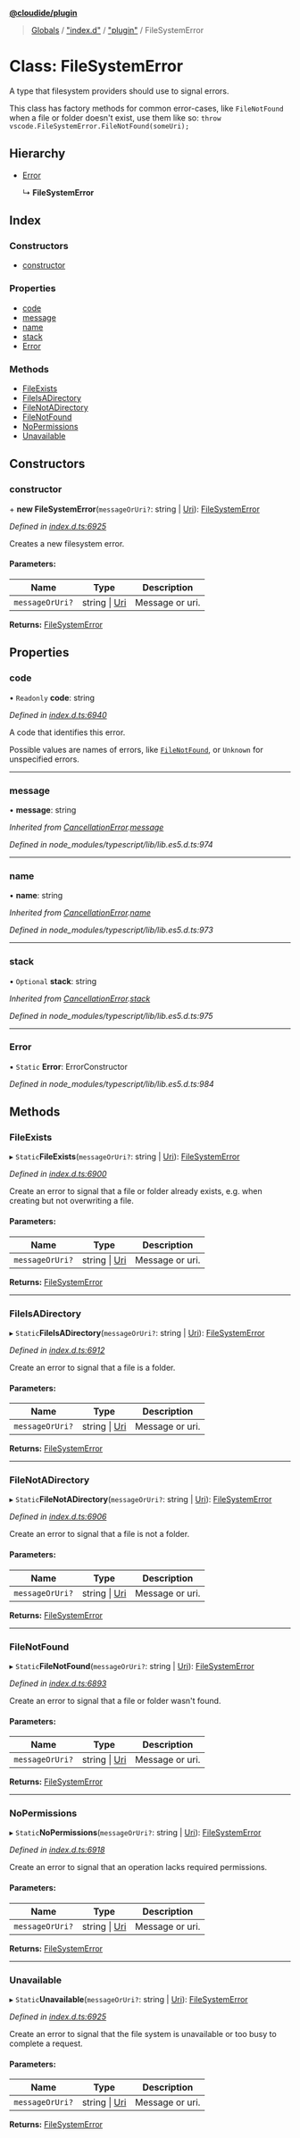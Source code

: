 **[@cloudide/plugin](../README.md)**

> [Globals](../README.md) / ["index.d"](../modules/_index_d_.md) / ["plugin"](../modules/_index_d_._plugin_.md) / FileSystemError

# Class: FileSystemError

A type that filesystem providers should use to signal errors.

This class has factory methods for common error-cases, like `FileNotFound` when
a file or folder doesn't exist, use them like so: `throw vscode.FileSystemError.FileNotFound(someUri);`

## Hierarchy

* [Error](_index_d_._plugin_.cancellationerror.md#error)

  ↳ **FileSystemError**

## Index

### Constructors

* [constructor](_index_d_._plugin_.filesystemerror.md#constructor)

### Properties

* [code](_index_d_._plugin_.filesystemerror.md#code)
* [message](_index_d_._plugin_.filesystemerror.md#message)
* [name](_index_d_._plugin_.filesystemerror.md#name)
* [stack](_index_d_._plugin_.filesystemerror.md#stack)
* [Error](_index_d_._plugin_.filesystemerror.md#error)

### Methods

* [FileExists](_index_d_._plugin_.filesystemerror.md#fileexists)
* [FileIsADirectory](_index_d_._plugin_.filesystemerror.md#fileisadirectory)
* [FileNotADirectory](_index_d_._plugin_.filesystemerror.md#filenotadirectory)
* [FileNotFound](_index_d_._plugin_.filesystemerror.md#filenotfound)
* [NoPermissions](_index_d_._plugin_.filesystemerror.md#nopermissions)
* [Unavailable](_index_d_._plugin_.filesystemerror.md#unavailable)

## Constructors

### constructor

\+ **new FileSystemError**(`messageOrUri?`: string \| [Uri](_index_d_._plugin_.uri.md)): [FileSystemError](_index_d_._plugin_.filesystemerror.md)

*Defined in [index.d.ts:6925](https://github.com/shuyaqian/cloudide-plugin-api/blob/57a3a2a/index.d.ts#L6925)*

Creates a new filesystem error.

#### Parameters:

Name | Type | Description |
------ | ------ | ------ |
`messageOrUri?` | string \| [Uri](_index_d_._plugin_.uri.md) | Message or uri.  |

**Returns:** [FileSystemError](_index_d_._plugin_.filesystemerror.md)

## Properties

### code

• `Readonly` **code**: string

*Defined in [index.d.ts:6940](https://github.com/shuyaqian/cloudide-plugin-api/blob/57a3a2a/index.d.ts#L6940)*

A code that identifies this error.

Possible values are names of errors, like [`FileNotFound`](#FileSystemError.FileNotFound),
or `Unknown` for unspecified errors.

___

### message

•  **message**: string

*Inherited from [CancellationError](_index_d_._plugin_.cancellationerror.md).[message](_index_d_._plugin_.cancellationerror.md#message)*

*Defined in node_modules/typescript/lib/lib.es5.d.ts:974*

___

### name

•  **name**: string

*Inherited from [CancellationError](_index_d_._plugin_.cancellationerror.md).[name](_index_d_._plugin_.cancellationerror.md#name)*

*Defined in node_modules/typescript/lib/lib.es5.d.ts:973*

___

### stack

• `Optional` **stack**: string

*Inherited from [CancellationError](_index_d_._plugin_.cancellationerror.md).[stack](_index_d_._plugin_.cancellationerror.md#stack)*

*Defined in node_modules/typescript/lib/lib.es5.d.ts:975*

___

### Error

▪ `Static` **Error**: ErrorConstructor

*Defined in node_modules/typescript/lib/lib.es5.d.ts:984*

## Methods

### FileExists

▸ `Static`**FileExists**(`messageOrUri?`: string \| [Uri](_index_d_._plugin_.uri.md)): [FileSystemError](_index_d_._plugin_.filesystemerror.md)

*Defined in [index.d.ts:6900](https://github.com/shuyaqian/cloudide-plugin-api/blob/57a3a2a/index.d.ts#L6900)*

Create an error to signal that a file or folder already exists, e.g. when
creating but not overwriting a file.

#### Parameters:

Name | Type | Description |
------ | ------ | ------ |
`messageOrUri?` | string \| [Uri](_index_d_._plugin_.uri.md) | Message or uri.  |

**Returns:** [FileSystemError](_index_d_._plugin_.filesystemerror.md)

___

### FileIsADirectory

▸ `Static`**FileIsADirectory**(`messageOrUri?`: string \| [Uri](_index_d_._plugin_.uri.md)): [FileSystemError](_index_d_._plugin_.filesystemerror.md)

*Defined in [index.d.ts:6912](https://github.com/shuyaqian/cloudide-plugin-api/blob/57a3a2a/index.d.ts#L6912)*

Create an error to signal that a file is a folder.

#### Parameters:

Name | Type | Description |
------ | ------ | ------ |
`messageOrUri?` | string \| [Uri](_index_d_._plugin_.uri.md) | Message or uri.  |

**Returns:** [FileSystemError](_index_d_._plugin_.filesystemerror.md)

___

### FileNotADirectory

▸ `Static`**FileNotADirectory**(`messageOrUri?`: string \| [Uri](_index_d_._plugin_.uri.md)): [FileSystemError](_index_d_._plugin_.filesystemerror.md)

*Defined in [index.d.ts:6906](https://github.com/shuyaqian/cloudide-plugin-api/blob/57a3a2a/index.d.ts#L6906)*

Create an error to signal that a file is not a folder.

#### Parameters:

Name | Type | Description |
------ | ------ | ------ |
`messageOrUri?` | string \| [Uri](_index_d_._plugin_.uri.md) | Message or uri.  |

**Returns:** [FileSystemError](_index_d_._plugin_.filesystemerror.md)

___

### FileNotFound

▸ `Static`**FileNotFound**(`messageOrUri?`: string \| [Uri](_index_d_._plugin_.uri.md)): [FileSystemError](_index_d_._plugin_.filesystemerror.md)

*Defined in [index.d.ts:6893](https://github.com/shuyaqian/cloudide-plugin-api/blob/57a3a2a/index.d.ts#L6893)*

Create an error to signal that a file or folder wasn't found.

#### Parameters:

Name | Type | Description |
------ | ------ | ------ |
`messageOrUri?` | string \| [Uri](_index_d_._plugin_.uri.md) | Message or uri.  |

**Returns:** [FileSystemError](_index_d_._plugin_.filesystemerror.md)

___

### NoPermissions

▸ `Static`**NoPermissions**(`messageOrUri?`: string \| [Uri](_index_d_._plugin_.uri.md)): [FileSystemError](_index_d_._plugin_.filesystemerror.md)

*Defined in [index.d.ts:6918](https://github.com/shuyaqian/cloudide-plugin-api/blob/57a3a2a/index.d.ts#L6918)*

Create an error to signal that an operation lacks required permissions.

#### Parameters:

Name | Type | Description |
------ | ------ | ------ |
`messageOrUri?` | string \| [Uri](_index_d_._plugin_.uri.md) | Message or uri.  |

**Returns:** [FileSystemError](_index_d_._plugin_.filesystemerror.md)

___

### Unavailable

▸ `Static`**Unavailable**(`messageOrUri?`: string \| [Uri](_index_d_._plugin_.uri.md)): [FileSystemError](_index_d_._plugin_.filesystemerror.md)

*Defined in [index.d.ts:6925](https://github.com/shuyaqian/cloudide-plugin-api/blob/57a3a2a/index.d.ts#L6925)*

Create an error to signal that the file system is unavailable or too busy to
complete a request.

#### Parameters:

Name | Type | Description |
------ | ------ | ------ |
`messageOrUri?` | string \| [Uri](_index_d_._plugin_.uri.md) | Message or uri.  |

**Returns:** [FileSystemError](_index_d_._plugin_.filesystemerror.md)
